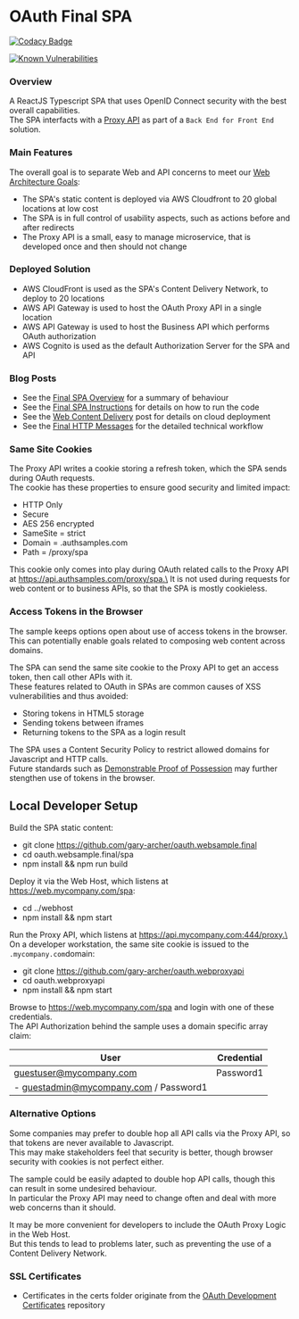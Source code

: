# OAuth Final SPA

[![Codacy Badge](https://app.codacy.com/project/badge/Grade/f2c5ede8739440599096fc25010ab6f6)](https://www.codacy.com/gh/gary-archer/oauth.websample.final/dashboard?utm_source=github.com&amp;utm_medium=referral&amp;utm_content=gary-archer/oauth.websample.final&amp;utm_campaign=Badge_Grade)
 
[![Known Vulnerabilities](https://snyk.io/test/github/gary-archer/oauth.websample.final/badge.svg?targetFile=spa/package.json)](https://snyk.io/test/github/gary-archer/oauth.websample.final?targetFile=spa/package.json)

### Overview

A ReactJS Typescript SPA that uses OpenID Connect security with the best overall capabilities.\
The SPA interfacts with a [Proxy API](https://github.com/gary-archer/oauth.webproxyapi) as part of a `Back End for Front End` solution.

### Main Features

The overall goal is to separate Web and API concerns to meet our [Web Architecture Goals](https://authguidance.com/2017/09/08/goal-1-requirements/):

- The SPA's static content is deployed via AWS Cloudfront to 20 global locations at low cost
- The SPA is in full control of usability aspects, such as actions before and after redirects
- The Proxy API is a small, easy to manage microservice, that is developed once and then should not change

### Deployed Solution

* AWS CloudFront is used as the SPA's Content Delivery Network, to deploy to 20 locations
* AWS API Gateway is used to host the OAuth Proxy API in a single location
* AWS API Gateway is used to host the Business API which performs OAuth authorization
* AWS Cognito is used as the default Authorization Server for the SPA and API

### Blog Posts

* See the [Final SPA Overview](https://authguidance.com/2019/04/07/local-ui-setup) for a summary of behaviour
* See the [Final SPA Instructions](https://authguidance.com/2019/04/08/how-to-run-the-react-js-spa) for details on how to run the code
* See the [Web Content Delivery](https://authguidance.com/2018/12/02/spa-content-deployment) post for details on cloud deployment
* See the [Final HTTP Messages](https://authguidance.com/2020/05/24/spa-and-api-final-http-messages) for the detailed technical workflow

### Same Site Cookies

The Proxy API writes a cookie storing a refresh token, which the SPA sends during OAuth requests.\
The cookie has these properties to ensure good security and limited impact:

- HTTP Only
- Secure
- AES 256 encrypted
- SameSite = strict
- Domain = .authsamples.com
- Path = /proxy/spa

This cookie only comes into play during OAuth related calls to the Proxy API at https://api.authsamples.com/proxy/spa.\
It is not used during requests for web content or to business APIs, so that the SPA is mostly cookieless.

### Access Tokens in the Browser

The sample keeps options open about use of access tokens in the browser.\
This can potentially enable goals related to composing web content across domains.

The SPA can send the same site cookie to the Proxy API to get an access token, then call other APIs with it.\
These features related to OAuth in SPAs are common causes of XSS vulnerabilities and thus avoided:

- Storing tokens in HTML5 storage
- Sending tokens between iframes
- Returning tokens to the SPA as a login result

The SPA uses a Content Security Policy to restrict allowed domains for Javascript and HTTP calls.\
Future standards such as [Demonstrable Proof of Possession](https://datatracker.ietf.org/doc/html/draft-ietf-oauth-dpop) may further stengthen use of tokens in the browser.

## Local Developer Setup

Build the SPA static content:

- git clone https://github.com/gary-archer/oauth.websample.final
- cd oauth.websample.final/spa
- npm install && npm run build

Deploy it via the Web Host, which listens at https://web.mycompany.com/spa:

- cd ../webhost
- npm install && npm start

Run the Proxy API, which listens at https://api.mycompany.com:444/proxy.\
On a developer workstation, the same site cookie is issued to the `.mycompany.com`domain:

- git clone https://github.com/gary-archer/oauth.webproxyapi
- cd oauth.webproxyapi
- npm install && npm start

Browse to https://web.mycompany.com/spa and login with one of these credentials.\
The API Authorization behind the sample uses a domain specific array claim:

| User | Credential |
| ---- | ---------- |
| guestuser@mycompany.com | Password1 |
- guestadmin@mycompany.com / Password1 |

### Alternative Options

Some companies may prefer to double hop all API calls via the Proxy API, so that tokens are never available to Javascript.\
This may make stakeholders feel that security is better, though browser security with cookies is not perfect either.

The sample could be easily adapted to double hop API calls, though this can result in some undesired behaviour.\
In particular the Proxy API may need to change often and deal with more web concerns than it should.

It may be more convenient for developers to include the OAuth Proxy Logic in the Web Host.\
But this tends to lead to problems later, such as preventing the use of a Content Delivery Network.

### SSL Certificates

* Certificates in the certs folder originate from the [OAuth Development Certificates](https://github.com/gary-archer/oauth.developmentcertificates) repository
